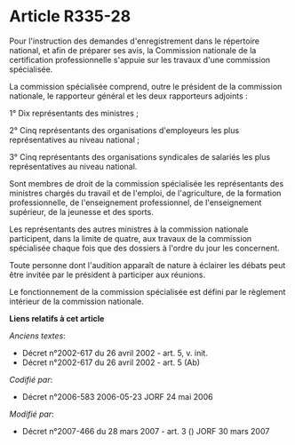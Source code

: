 # Article R335-28

Pour l'instruction des demandes d'enregistrement dans le répertoire national, et afin de préparer ses avis, la Commission
nationale de la certification professionnelle s'appuie sur les travaux d'une commission spécialisée.

La commission spécialisée comprend, outre le président de la commission nationale, le rapporteur général et les deux
rapporteurs adjoints :

1° Dix représentants des ministres ;

2° Cinq représentants des organisations d'employeurs les plus représentatives au niveau national ;

3° Cinq représentants des organisations syndicales de salariés les plus représentatives au niveau national.

Sont membres de droit de la commission spécialisée les représentants des ministres chargés du travail et de l'emploi, de
l'agriculture, de la formation professionnelle, de l'enseignement professionnel, de l'enseignement supérieur, de la jeunesse
et des sports.

Les représentants des autres ministres à la commission nationale participent, dans la limite de quatre, aux travaux de la
commission spécialisée chaque fois que des dossiers à l'ordre du jour les concernent.

Toute personne dont l'audition apparaît de nature à éclairer les débats peut être invitée par le président à participer aux
réunions.

Le fonctionnement de la commission spécialisée est défini par le règlement intérieur de la commission nationale.

**Liens relatifs à cet article**

_Anciens textes_:

  - Décret n°2002-617 du 26 avril 2002 - art. 5, v. init.
  - Décret n°2002-617 du 26 avril 2002 - art. 5 (Ab)

_Codifié par_:

  - Décret n°2006-583 2006-05-23 JORF 24 mai 2006

_Modifié par_:

  - Décret n°2007-466 du 28 mars 2007 - art. 3 () JORF 30 mars 2007
